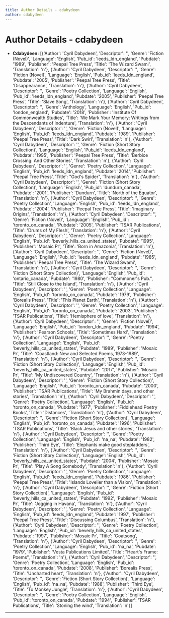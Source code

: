 ```yaml
---
title: Author Details - cdabydeen
author: cdabydeen
---
```


# Author Details - cdabydeen

<ul>
    <li><strong>Cdabydeen:</strong> [{'Author': 'Cyril Dabydeen', 'Descriptor': '', 'Genre': 'Fiction (Novel)', 'Language': 'English', 'Pub_id': 'leeds_ldn_england', 'Pubdate': '1989', 'Publisher': 'Peepal Tree Press', 'Title': 'The Wizard Swami', 'Translation': 'n'}, {'Author': 'Cyril Dabydeen', 'Descriptor': '', 'Genre': 'Fiction (Novel)', 'Language': 'English', 'Pub_id': 'leeds_ldn_england', 'Pubdate': '2005', 'Publisher': 'Peepal Tree Press', 'Title': 'Disappearance', 'Translation': 'n'}, {'Author': 'Cyril Dabydeen', 'Descriptor': '', 'Genre': 'Poetry Collection', 'Language': 'English', 'Pub_id': 'leeds_ldn_england', 'Pubdate': '2005', 'Publisher': 'Peepal Tree Press', 'Title': 'Slave Song', 'Translation': 'n'}, {'Author': 'Cyril Dabydeen', 'Descriptor': '', 'Genre': 'Anthology', 'Language': 'English', 'Pub_id': 'london_england', 'Pubdate': '2018', 'Publisher': 'Institute Of Commonwealth Studies', 'Title': 'We Mark Your Memory: Writings from the Descendants of Indenture', 'Translation': 'n'}, {'Author': 'Cyril Dabydeen', 'Descriptor': '', 'Genre': 'Fiction (Novel)', 'Language': 'English', 'Pub_id': 'leeds_ldn_england', 'Pubdate': '1989', 'Publisher': 'Peepal Tree Press', 'Title': 'Dark Swirl', 'Translation': 'n'}, {'Author': 'Cyril Dabydeen', 'Descriptor': '', 'Genre': 'Fiction (Short Story Collection)', 'Language': 'English', 'Pub_id': 'leeds_ldn_england', 'Pubdate': '1995', 'Publisher': 'Peepal Tree Press', 'Title': 'Berbice Crossing: And Other Stories', 'Translation': 'n'}, {'Author': 'Cyril Dabydeen', 'Descriptor': '', 'Genre': 'Poetry Collection', 'Language': 'English', 'Pub_id': 'leeds_ldn_england', 'Pubdate': '2014', 'Publisher': 'Peepal Tree Press', 'Title': "God's Spider", 'Translation': 'n'}, {'Author': 'Cyril Dabydeen', 'Descriptor': '', 'Genre': 'Fiction (Short Story Collection)', 'Language': 'English', 'Pub_id': 'dundurn_canada', 'Pubdate': '2001', 'Publisher': 'Dundurn', 'Title': 'North of the Equator', 'Translation': 'n'}, {'Author': 'Cyril Dabydeen', 'Descriptor': '', 'Genre': 'Poetry Collection', 'Language': 'English', 'Pub_id': 'leeds_ldn_england', 'Pubdate': '2004', 'Publisher': 'Peepal Tree Press', 'Title': 'Imaginary Origins', 'Translation': 'n'}, {'Author': 'Cyril Dabydeen', 'Descriptor': '', 'Genre': 'Fiction (Novel)', 'Language': 'English', 'Pub_id': 'toronto_on_canada', 'Pubdate': '2005', 'Publisher': 'TSAR Publications', 'Title': 'Drums of My Flesh', 'Translation': 'n'}, {'Author': 'Cyril Dabydeen', 'Descriptor': '', 'Genre': 'Poetry Collection', 'Language': 'English', 'Pub_id': 'beverly_hills_ca_united_states', 'Pubdate': '1995', 'Publisher': 'Mosaic Pr', 'Title': 'Born in Amazonia', 'Translation': 'n'}, {'Author': 'Cyril Dabydeen', 'Descriptor': '', 'Genre': 'Fiction (Novel)', 'Language': 'English', 'Pub_id': 'leeds_ldn_england', 'Pubdate': '1985', 'Publisher': 'Peepal Tree Press', 'Title': 'The Wizard Swami', 'Translation': 'n'}, {'Author': 'Cyril Dabydeen', 'Descriptor': '', 'Genre': 'Fiction (Short Story Collection)', 'Language': 'English', 'Pub_id': 'ontario_canada', 'Pubdate': '1980', 'Publisher': "Commoner's Pub.", 'Title': 'Still Close to the Island', 'Translation': 'n'}, {'Author': 'Cyril Dabydeen', 'Descriptor': '', 'Genre': 'Poetry Collection', 'Language': 'English', 'Pub_id': 'toronto_on_canada', 'Pubdate': '1979', 'Publisher': 'Borealis Press', 'Title': 'This Planet Earth', 'Translation': 'n'}, {'Author': 'Cyril Dabydeen', 'Descriptor': '', 'Genre': 'Poetry Collection', 'Language': 'English', 'Pub_id': 'toronto_on_canada', 'Pubdate': '2003', 'Publisher': 'TSAR Publications', 'Title': 'Hemisphere of love', 'Translation': 'n'}, {'Author': 'Cyril Dabydeen', 'Descriptor': '', 'Genre': 'Fiction (Novel)', 'Language': 'English', 'Pub_id': 'london_ldn_england', 'Pubdate': '1994', 'Publisher': 'Pearson Schools', 'Title': 'Sometimes Hard', 'Translation': 'n'}, {'Author': 'Cyril Dabydeen', 'Descriptor': '', 'Genre': 'Poetry Collection', 'Language': 'English', 'Pub_id': 'beverly_hills_ca_united_states', 'Pubdate': '1989', 'Publisher': 'Mosaic Pr', 'Title': 'Coastland: New and Selected Poems, 1973-1989', 'Translation': 'n'}, {'Author': 'Cyril Dabydeen', 'Descriptor': '', 'Genre': 'Fiction (Short Story Collection)', 'Language': 'English', 'Pub_id': 'beverly_hills_ca_united_states', 'Pubdate': '2017', 'Publisher': 'Mosaic Pr', 'Title': 'My Undiscovered Country', 'Translation': 'n'}, {'Author': 'Cyril Dabydeen', 'Descriptor': '', 'Genre': 'Fiction (Short Story Collection)', 'Language': 'English', 'Pub_id': 'toronto_on_canada', 'Pubdate': '2000', 'Publisher': 'TSAR Publications', 'Title': 'My Brahmin days, and other stories', 'Translation': 'n'}, {'Author': 'Cyril Dabydeen', 'Descriptor': '', 'Genre': 'Poetry Collection', 'Language': 'English', 'Pub_id': 'toronto_on_canada', 'Pubdate': '1977', 'Publisher': 'Fiddlehead Poetry Books', 'Title': 'Distances', 'Translation': 'n'}, {'Author': 'Cyril Dabydeen', 'Descriptor': '', 'Genre': 'Fiction (Short Story Collection)', 'Language': 'English', 'Pub_id': 'toronto_on_canada', 'Pubdate': '1996', 'Publisher': 'TSAR Publications', 'Title': 'Black Jesus and other stories', 'Translation': 'n'}, {'Author': 'Cyril Dabydeen', 'Descriptor': '', 'Genre': 'Poetry Collection', 'Language': 'English', 'Pub_id': 'na_na', 'Pubdate': '1982', 'Publisher': 'Third Eye', 'Title': 'Elephants make good stepladders', 'Translation': 'n'}, {'Author': 'Cyril Dabydeen', 'Descriptor': '', 'Genre': 'Fiction (Short Story Collection)', 'Language': 'English', 'Pub_id': 'beverly_hills_ca_united_states', 'Pubdate': '2004', 'Publisher': 'Mosaic Pr', 'Title': 'Play A Song Somebody', 'Translation': 'n'}, {'Author': 'Cyril Dabydeen', 'Descriptor': '', 'Genre': 'Poetry Collection', 'Language': 'English', 'Pub_id': 'leeds_ldn_england', 'Pubdate': '1986', 'Publisher': 'Peepal Tree Press', 'Title': 'Islands Lovelier than a Vision', 'Translation': 'n'}, {'Author': 'Cyril Dabydeen', 'Descriptor': '', 'Genre': 'Fiction (Short Story Collection)', 'Language': 'English', 'Pub_id': 'beverly_hills_ca_united_states', 'Pubdate': '1992', 'Publisher': 'Mosaic Pr', 'Title': 'Jogging in Havana', 'Translation': 'n'}, {'Author': 'Cyril Dabydeen', 'Descriptor': '', 'Genre': 'Poetry Collection', 'Language': 'English', 'Pub_id': 'leeds_ldn_england', 'Pubdate': '1997', 'Publisher': 'Peepal Tree Press', 'Title': 'Discussing Columbus', 'Translation': 'n'}, {'Author': 'Cyril Dabydeen', 'Descriptor': '', 'Genre': 'Poetry Collection', 'Language': 'English', 'Pub_id': 'beverly_hills_ca_united_states', 'Pubdate': '1997', 'Publisher': 'Mosaic Pr', 'Title': 'Goatsong', 'Translation': 'n'}, {'Author': 'Cyril Dabydeen', 'Descriptor': '', 'Genre': 'Poetry Collection', 'Language': 'English', 'Pub_id': 'na_na', 'Pubdate': '1979', 'Publisher': 'Vesta Publications Limited', 'Title': "Heart's Frame: Poems", 'Translation': 'n'}, {'Author': 'Cyril Dabydeen', 'Descriptor': '', 'Genre': 'Poetry Collection', 'Language': 'English', 'Pub_id': 'toronto_on_canada', 'Pubdate': '2008', 'Publisher': 'Borealis Press', 'Title': 'Uncharted heart', 'Translation': 'n'}, {'Author': 'Cyril Dabydeen', 'Descriptor': '', 'Genre': 'Fiction (Short Story Collection)', 'Language': 'English', 'Pub_id': 'na_na', 'Pubdate': '1988', 'Publisher': 'Third Eye', 'Title': 'To Monkey Jungle', 'Translation': 'n'}, {'Author': 'Cyril Dabydeen', 'Descriptor': '', 'Genre': 'Poetry Collection', 'Language': 'English', 'Pub_id': 'toronto_on_canada', 'Pubdate': '1994', 'Publisher': 'TSAR Publications', 'Title': 'Stoning the wind', 'Translation': 'n'}]</li>
</ul>
<hr>